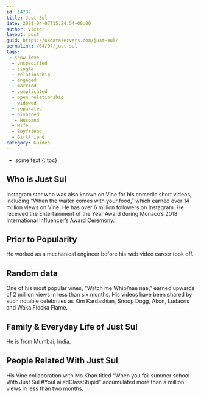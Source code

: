 ```yaml
---
id: 14732
title: Just Sul
date: 2021-04-07T15:24:54+00:00
author: victor
layout: post
guid: https://ukdataservers.com/just-sul/
permalink: /04/07/just-sul
tags:
 - show love
  - unspecified
  - single
  - relationship
  - engaged
  - married
  - complicated
  - open relationship
  - widowed
  - separated
  - divorced
   - Husband
  - Wife
  - Boyfriend
  - Girlfriend
category: Guides
---
```


* some text
{: toc}


## Who is Just Sul



Instagram star who was also known on Vine for his comedic short videos, including &#8220;When the waiter comes with your food,&#8221; which earned over 14 million views on Vine. He has over 6 million followers on Instagram. He received the Entertainment of the Year Award during Monaco&#8217;s 2018 International Influencer&#8217;s Award Ceremony.  

                
                
                
## Prior to Popularity



He worked as a mechanical engineer before his web video career took off. 

                
                
                
## Random data



One of his most popular vines, &#8220;Watch me Whip/nae nae,&#8221; earned upwards of 2 million views in less than six months. His videos have been shared by such notable celebrities as Kim Kardashian, Snoop Dogg, Akon, Ludacris and Waka Flocka Flame. 

                
                
                
## Family & Everyday Life of Just Sul



He is from Mumbai, India.

                
                
                
## People Related With Just Sul



His Vine collaboration with Mo Khan titled &#8220;When you fail summer school With Just Sul #YouFailedClassStupid&#8221; accumulated more than a million views in less than two months.

                
              
            
          
          
          